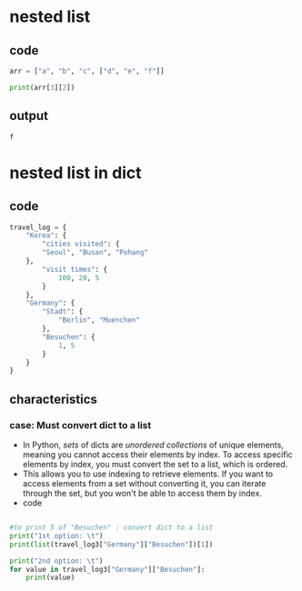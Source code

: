 # nested list

## code
```python
arr = ["a", "b", "c", ["d", "e", "f"]]

print(arr[3][2])
```

## output
```
f
```

# nested list in dict

## code
```python
travel_log = {
	"Korea": {
		"cities visited": {
		"Seoul", "Busan", "Pohang"
	},
		"visit times": {
			100, 20, 5
		}
	},
	"Germany": {
		"Stadt": {
			"Berlin", "Muenchen"
		},
		"Besuchen": {
			1, 5
		}
	}	
}
```
## characteristics
### case: Must convert dict to a list
- In Python, *sets* of dicts are *unordered collections* of unique elements, meaning you cannot access their elements by index. To access specific elements by index, you must convert the set to a list, which is ordered. 
- This allows you to use indexing to retrieve elements. If you want to access elements from a set without converting it, you can iterate through the set, but you won't be able to access them by index.
- code
```python

#to print 5 of "Besuchen" : convert dict to a list
print("1st option: \t")
print(list(travel_log3["Germany"]["Besuchen"])[1])

print("2nd option: \t")
for value in travel_log3["Germany"]["Besuchen"]:
    print(value) 
```
